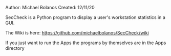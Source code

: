 Author:   Michael Bolanos
Created:  12/11/20

SecCheck is a Python program to display a user's workstation statistics in a GUI.


The Wiki is here:  https://github.com/michaelbolanos/SecCheck/wiki

If you just want to run the Apps the programs by themselves are in the Apps directory


